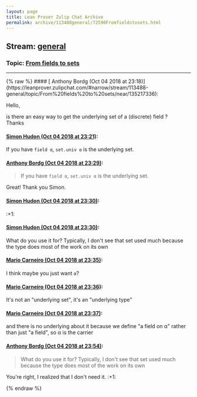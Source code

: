 ```yaml
---
layout: page
title: Lean Prover Zulip Chat Archive 
permalink: archive/113488general/72590Fromfieldstosets.html
---
```


## Stream: [general](https://leanprover-community.github.io/archive/113488general/index.html)
### Topic: [From fields to sets](https://leanprover-community.github.io/archive/113488general/72590Fromfieldstosets.html)

---

<base href="https://leanprover.zulipchat.com">
{% raw %}
#### [ Anthony Bordg (Oct 04 2018 at 23:18)](https://leanprover.zulipchat.com/#narrow/stream/113488-general/topic/From%20fields%20to%20sets/near/135217336):
<p>Hello,</p>
<p>is there an easy way to get the underlying set of a (discrete) field ?<br>
Thanks</p>

#### [ Simon Hudon (Oct 04 2018 at 23:21)](https://leanprover.zulipchat.com/#narrow/stream/113488-general/topic/From%20fields%20to%20sets/near/135217489):
<p>If you have <code>field α</code>, <code>set.univ α</code> is the underlying set.</p>

#### [ Anthony Bordg (Oct 04 2018 at 23:29)](https://leanprover.zulipchat.com/#narrow/stream/113488-general/topic/From%20fields%20to%20sets/near/135217940):
<blockquote>
<p>If you have <code>field α</code>, <code>set.univ α</code> is the underlying set.</p>
</blockquote>
<p>Great! Thank you Simon.</p>

#### [ Simon Hudon (Oct 04 2018 at 23:30)](https://leanprover.zulipchat.com/#narrow/stream/113488-general/topic/From%20fields%20to%20sets/near/135217959):
<p><span class="emoji emoji-1f44d" title="+1">:+1:</span></p>

#### [ Simon Hudon (Oct 04 2018 at 23:30)](https://leanprover.zulipchat.com/#narrow/stream/113488-general/topic/From%20fields%20to%20sets/near/135218041):
<p>What do you use it for? Typically, I don't see that set used much because the type does most of the work on its own</p>

#### [ Mario Carneiro (Oct 04 2018 at 23:35)](https://leanprover.zulipchat.com/#narrow/stream/113488-general/topic/From%20fields%20to%20sets/near/135218290):
<p>I think maybe you just want <code>α</code>?</p>

#### [ Mario Carneiro (Oct 04 2018 at 23:36)](https://leanprover.zulipchat.com/#narrow/stream/113488-general/topic/From%20fields%20to%20sets/near/135218339):
<p>It's not an "underlying set", it's an "underlying type"</p>

#### [ Mario Carneiro (Oct 04 2018 at 23:37)](https://leanprover.zulipchat.com/#narrow/stream/113488-general/topic/From%20fields%20to%20sets/near/135218382):
<p>and there is no underlying about it because we define "a field on α" rather than just "a field", so α is the carrier</p>

#### [ Anthony Bordg (Oct 04 2018 at 23:54)](https://leanprover.zulipchat.com/#narrow/stream/113488-general/topic/From%20fields%20to%20sets/near/135219190):
<blockquote>
<p>What do you use it for? Typically, I don't see that set used much because the type does most of the work on its own</p>
</blockquote>
<p>You're right, I realized that I don't need it. <span class="emoji emoji-1f44d" title="+1">:+1:</span></p>


{% endraw %}
